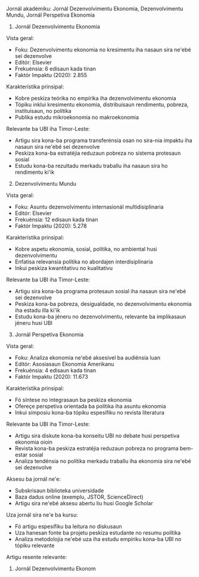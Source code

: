 Jornál akadémiku: Jornál Dezenvolvimentu Ekonomia, Dezenvolvimentu Mundu, Jornál Perspetiva Ekonomia

1. Jornál Dezenvolvimentu Ekonomia

Vista geral:
- Foku: Dezenvolvimentu ekonomia no kresimentu iha nasaun sira ne'ebé sei dezenvolve
- Editór: Elsevier
- Frekuénsia: 6 edisaun kada tinan
- Faktór Impaktu (2020): 2.855

Karakterístika prinsipal:
- Kobre peskiza teórika no empírika iha dezenvolvimentu ekonomia
- Tópiku inklui kresimentu ekonomia, distribuisaun rendimentu, pobreza, instituisaun, no polítika
- Publika estudu mikroekonomia no makroekonomia

Relevante ba UBI iha Timor-Leste:
- Artigu sira kona-ba programa transferénsia osan no sira-nia impaktu iha nasaun sira ne'ebé sei dezenvolve
- Peskiza kona-ba estratéjia reduzaun pobreza no sistema protesaun sosial
- Estudu kona-ba rezultadu merkadu traballu iha nasaun sira ho rendimentu ki'ik

2. Dezenvolvimentu Mundu

Vista geral:
- Foku: Asuntu dezenvolvimentu internasionál multidisiplinaria
- Editór: Elsevier
- Frekuénsia: 12 edisaun kada tinan
- Faktór Impaktu (2020): 5.278

Karakterístika prinsipal:
- Kobre aspetu ekonomia, sosial, polítika, no ambiental husi dezenvolvimentu
- Enfatisa relevansia polítika no abordajen interdisiplinaria
- Inkui peskiza kwantitativu no kualitativu

Relevante ba UBI iha Timor-Leste:
- Artigu sira kona-ba programa protesaun sosial iha nasaun sira ne'ebé sei dezenvolve
- Peskiza kona-ba pobreza, desigualdade, no dezenvolvimentu ekonomia iha estadu illa ki'ik
- Estudu kona-ba jéneru no dezenvolvimentu, relevante ba implikasaun jéneru husi UBI

3. Jornál Perspetiva Ekonomia

Vista geral:
- Foku: Analiza ekonomia ne'ebé aksesível ba audiénsia luan
- Editór: Asosiasaun Ekonomia Amerikanu
- Frekuénsia: 4 edisaun kada tinan
- Faktór Impaktu (2020): 11.673

Karakterístika prinsipal:
- Fó síntese no integrasaun ba peskiza ekonomia
- Ofereçe perspetiva orientada ba polítika iha asuntu ekonomia
- Inkui símposiu kona-ba tópiku espesífiku no revista literatura

Relevante ba UBI iha Timor-Leste:
- Artigu sira diskute kona-ba konseitu UBI no debate husi perspetiva ekonomia oioin
- Revista kona-ba peskiza estratéjia reduzaun pobreza no programa bem-estar sosial
- Analiza tendénsia no polítika merkadu traballu iha ekonomia sira ne'ebé sei dezenvolve

Aksesu ba jornál ne'e:
- Subskrisaun biblioteka universidade
- Baza dadus online (exemplu, JSTOR, ScienceDirect)
- Artigu sira ne'ebé aksesu abertu liu husi Google Scholar

Uza jornál sira ne'e ba kursu:
- Fó artigu espesífiku ba leitura no diskusaun
- Uza hanesan fonte ba projetu peskiza estudante no resumu polítika
- Analiza metodolojia ne'ebé uza iha estudu empíriku kona-ba UBI no tópiku relevante

Artigu resente relevante:
1. Jornál Dezenvolvimentu Ekonom